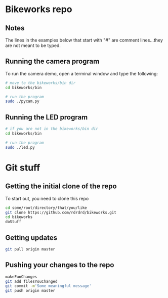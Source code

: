 # Bikeworks repo

## Notes
The lines in the examples below that start with "#" are comment
lines...they are not meant to be typed.

## Running the camera program
To run the camera demo, open a terminal window and type the following:

```bash
# move to the bikeworks/bin dir
cd bikeworks/bin

# run the program
sudo ./pycam.py
```

## Running the LED program

```bash
# if you are not in the bikeworks/bin dir
cd bikeworks/bin

# run the program
sudo ./led.py
```

# Git stuff

## Getting the initial clone of the repo
To start out, you need to clone this repo

```bash
cd some/root/directory/that/you/like
git clone https://github.com/rdrdrd/bikeworks.git
cd bikeworks
doStuff
```

## Getting updates
```bash
git pull origin master
```

## Pushing your changes to the repo

```bash
makeFunChanges
git add filesYouChanged
git commit -m'Some meaningful message'
git push origin master
```
